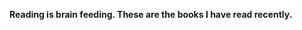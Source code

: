 <b>Reading is brain feeding. These are the books I have read recently.</b>

 
<br />
<i></i>
<br />
<i></i>
<br />
<i></i>
<br />
<i></i>
<br />
<i></i>
<br />
<i></i>
<br />
<i></i>
<br />
<i></i>
